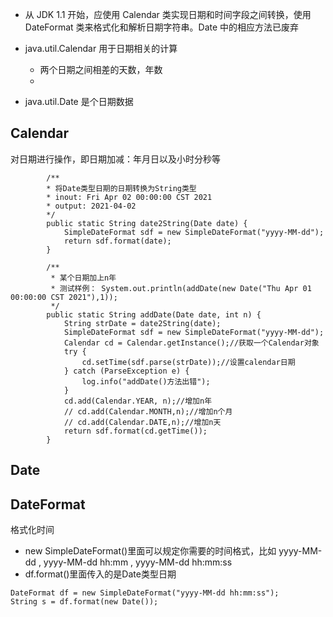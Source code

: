 

- 从 JDK 1.1 开始，应使用 Calendar 类实现日期和时间字段之间转换，使用 DateFormat 类来格式化和解析日期字符串。Date 中的相应方法已废弃
- java.util.Calendar 用于日期相关的计算
    - 两个日期之间相差的天数，年数
    -  
    
- java.util.Date 是个日期数据


## Calendar

对日期进行操作，即日期加减：年月日以及小时分秒等
```text
        /**
        * 将Date类型日期的日期转换为String类型
        * inout: Fri Apr 02 00:00:00 CST 2021
        * output: 2021-04-02
        */
        public static String date2String(Date date) {
            SimpleDateFormat sdf = new SimpleDateFormat("yyyy-MM-dd");
            return sdf.format(date);
        }

        /**
         * 某个日期加上n年
         * 测试样例： System.out.println(addDate(new Date("Thu Apr 01 00:00:00 CST 2021"),1));
         */
        public static String addDate(Date date, int n) {
            String strDate = date2String(date);
            SimpleDateFormat sdf = new SimpleDateFormat("yyyy-MM-dd");
            Calendar cd = Calendar.getInstance();//获取一个Calendar对象
            try {
                cd.setTime(sdf.parse(strDate));//设置calendar日期
            } catch (ParseException e) {
                log.info("addDate()方法出错");
            }
            cd.add(Calendar.YEAR, n);//增加n年
            // cd.add(Calendar.MONTH,n);//增加n个月
            // cd.add(Calendar.DATE,n);//增加n天
            return sdf.format(cd.getTime());
        }
```

## Date


## DateFormat 

格式化时间
- new SimpleDateFormat()里面可以规定你需要的时间格式，比如 yyyy-MM-dd , yyyy-MM-dd hh:mm , yyyy-MM-dd hh:mm:ss
- df.format()里面传入的是Date类型日期
```text
DateFormat df = new SimpleDateFormat("yyyy-MM-dd hh:mm:ss");
String s = df.format(new Date());
```
